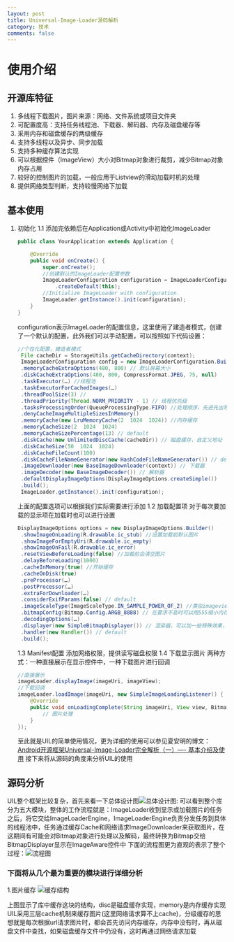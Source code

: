 ```yaml
---
layout: post
title: Universal-Image-Loader源码解析
category: 技术
comments: false
---
```


# 使用介绍

## 开源库特征

1. 多线程下载图片，图片来源：网络、文件系统或项目文件夹
2. 可配置度高：支持任务线程池、下载器、解码器、内存及磁盘缓存等
3. 采用内存和磁盘缓存的两级缓存
4. 支持多线程以及异步、同步加载
5. 支持多种缓存算法实现
6. 可以根据控件（ImageView）大小对Bitmap对象进行裁剪，减少Bitmap对象内存占用
7. 较好的控制图片的加载，一般应用于Listview的滑动加载时机的处理
8. 提供网络类型判断，支持较慢网络下加载

## 基本使用

1. 初始化
    1.1 添加完依赖后在Application或Activity中初始化ImageLoader
    ```java
    public class YourApplication extends Application {

        @Override
        public void onCreate() {
            super.onCreate();
            //创建默认的ImageLoader配置参数  
            ImageLoaderConfiguration configuration = ImageLoaderConfiguration  
                .createDefault(this); 
            //Initialize ImageLoader with configuration.  
            ImageLoader.getInstance().init(configuration);     
        }
    }
    ```
    configuration表示ImageLoader的配置信息，这里使用了建造者模式，创建了一个默认的配置，此外我们可以手动配置，可以按照如下代码设置：
    ```java
    //个性化配置，建造者模式
     File cacheDir = StorageUtils.getCacheDirectory(context); 
     ImageLoaderConfiguration config = new ImageLoaderConfiguration.Builder(context) 
     .memoryCacheExtraOptions(480, 800) // 默认屏幕大小
     .diskCacheExtraOptions(480, 800, CompressFormat.JPEG, 75, null) 
     .taskExecutor(…) //线程池
     .taskExecutorForCachedImages(…) 
     .threadPoolSize(3) //
     .threadPriority(Thread.NORM_PRIORITY - 1) // 线程优先级
     .tasksProcessingOrder(QueueProcessingType.FIFO) //处理顺序，先进先出等 
     .denyCacheImageMultipleSizesInMemory() 
     .memoryCache(new LruMemoryCache(2  1024  1024)) //内存缓存 
     .memoryCacheSize(2  1024  1024) 
     .memoryCacheSizePercentage(13) // default 
     .diskCache(new UnlimitedDiscCache(cacheDir)) // 磁盘缓存，自定义地址
     .diskCacheSize(50  1024  1024) 
     .diskCacheFileCount(100) 
     .diskCacheFileNameGenerator(new HashCodeFileNameGenerator()) // default 
     .imageDownloader(new BaseImageDownloader(context)) // 下载器 
     .imageDecoder(new BaseImageDecoder()) // 解析器
     .defaultDisplayImageOptions(DisplayImageOptions.createSimple()) 
     .build(); 
     ImageLoader.getInstance().init(configuration);
     ```
     上面的配置选项可以根据我们实际需要进行添加
    1.2 加载配置项
    对于每次要加载的显示项在加载时也可以进行设置
    ```java
    DisplayImageOptions options = new DisplayImageOptions.Builder() 
     .showImageOnLoading(R.drawable.ic_stub) //设置加载前默认图片
     .showImageForEmptyUri(R.drawable.ic_empty) 
     .showImageOnFail(R.drawable.ic_error) 
     .resetViewBeforeLoading(false) //加载前会清空图片
     .delayBeforeLoading(1000) 
     .cacheInMemory(true) //开始缓存
     .cacheOnDisk(true) 
     .preProcessor(…) 
     .postProcessor(…) 
     .extraForDownloader(…) 
     .considerExifParams(false) // default 
     .imageScaleType(ImageScaleType.IN_SAMPLE_POWER_OF_2) //类似imageview scaleType
     .bitmapConfig(Bitmap.Config.ARGB_8888) // 在要求不高时可以用555缩小内存占用 
     .decodingOptions(…) 
     .displayer(new SimpleBitmapDisplayer()) // 渲染器，可以加一些特殊效果，例如矩形圆角等 
     .handler(new Handler()) // default 
     .build();
     ```
    1.3 Manifest配置
    添加网络权限，提供读写磁盘权限
    1.4 下载显示图片
    两种方式：一种直接展示在显示控件中，一种下载图片进行回调
    ```java
    //直接展示
    imageLoader.displayImage(imageUri, imageView);
    //下载回调
    imageLoader.loadImage(imageUri, new SimpleImageLoadingListener() {
        @Override
        public void onLoadingComplete(String imageUri, View view, Bitmap loadedImage) {
            // 图片处理
        }
    });
    ```
    至此就是UIL的简单使用情况，更为详细的使用可以参见夏安明的博文：[Android开源框架Universal-Image-Loader完全解析（一）—- 基本介绍及使用](http://blog.csdn.net/xiaanming/article/details/26810303)
    接下来将从源码的角度来分析UIL的使用
## 源码分析
UIL整个框架比较复杂，首先来看一下总体设计图![总体设计图](https://raw.githubusercontent.com/android-cn/android-open-project-analysis/master/tool-lib/image-cache/universal-image-loader/image/overall-design.png):
    可以看到整个库分为五大模块，整体的工作流程就是：ImageLoader收到显示或加载图片的任务之后，将它交给ImageLoaderEngine，ImageLoaderEngine负责分发任务到具体的线程池中，任务通过缓存Cache和网络请求ImageDownloader来获取图片，在这期间有可能会对Bitmap对象进行处理以及解码，最终转换为Bitmap交给BitmapDisplayer显示在ImageAware控件中
    下面的流程图更为直观的表示了整个过程：![流程图](https://raw.githubusercontent.com/android-cn/android-open-project-analysis/master/tool-lib/image-cache/universal-image-loader/image/uil-flow.png)
    
### 下面将从几个最为重要的模块进行详细分析
1.图片缓存
![缓存结构](http://images.cnblogs.com/cnblogs_com/CoolRandy/672231/o_cache.PNG)

上图显示了库中缓存这块的结构，disc是磁盘缓存实现，memory是内存缓存实现
UIL采用三层cache机制来缓存图片(这里网络请求算不上cache)，分级缓存的思想就是每次根据url请求图片时，都会首先访问内存缓存，内存中没有时，再从磁盘文件中查找，如果磁盘缓存文件中仍没有，这时再通过网络请求加载
